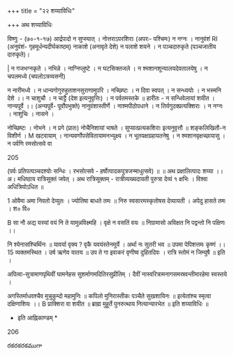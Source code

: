 +++
title = "२२ शय्याविधिः"

+++
अथ शय्याविधिः

विष्णुः - (७०-१-१७) आर्द्रपादो न सुप्स्यात् । नोत्तराऽपरशिराः (अपरः- पश्चिमः) न नग्नः । नानुवंशं RI (अनुवंशं- गृहमूर्धन्यदीर्घकाष्ठम्) नाकाशे (अनावृते देशे) न पलाशे शयने । न पञ्चदारुकृते (पञ्चजातीय दारुकृते)।

| न गजभग्नकृते । नभिन्ने । नाग्निप्लुष्टे । न घटसिक्तजले । न श्मशानशून्यालयदेवतालयेषु । न चपलमध्ये (चपलोऽत्रव्यसनी)

न नारीमध्ये । न धान्यगोगुरुहुताशनसुराणामुपरि । नच्छिष्टः । न दिवा स्वपत् । न सन्ध्ययोः । न भस्मनि देशे ।। न चाशुचौ । न चाट्टै (देश इत्यनुवृत्तिः) । न पर्वतमस्तके ॥ हारीतः - न सन्धिवेलायां शयीत । नान्यपूर्वे ।। (अन्यपूर्वे- पूर्वोपभुक्ते) नानुवंशास्तीर्णे । नाश्मपीठोपधाने । न तिर्यगुदक्प्रत्यक्शिराः । न नग्नः । नाशुचिः । नासने ।

नोच्छिष्टः । नोभने । न प्रगे (प्रातः) नोचैनिशायां भाषते । सुप्यात्प्रत्यकशिराः इत्यनुवृत्तौ ॥ शङ्कलिखितौ-न विशीर्ण । M खटवायाम् । नान्यवर्णोपसेवितायामनभ्युक्ष्य । न भूतयक्षग्रहायतनेषु । न श्मशानवृक्षच्छायासु । न पर्वणि रमसोत्सवे वा

205

(पर्वः प्रतिपत्पञ्चदश्योः सन्धिः । रभसोत्सवे - हर्षोत्पादकपुत्रजन्माधुत्सवे) ॥ ॥ अथ प्रक्षालित्पादः शय्या ।। अ। मधिष्ठाय रात्रिसूक्तं जपेत् । अथ रात्रिसूक्तम् - रात्रीव्यख्यदायती पुरुत्रा देव्यं १ क्षभिः । विश्वा अधित्रियोऽधित ॥

1 ओवैमा अमा निवतो देव्युतः । ज्योतिषा बाधते तमः ॥ निरु स्वसारमस्कृतोषस देव्यायती । अपेदु हासते तमः । श० वि०

B सा नौ अद्य यस्यां वयं नि ते यामुन्नविक्ष्महि । वृक्षे न वसतिं वयः ॥ निग्रामासो अविक्षत नि पद्वन्तो नि पक्षिणः ।।

नि श्येनासश्चिर्थिनः ॥ यावर्या वृक्य ? वृकै यवयंस्तेनमूर्ये । अर्था नः सुतरी भव ॥ उपमा पेपिशत्तमः कृष्णं ।। 15 व्यक्तमस्थित । उर्ष ऋणेव यातय ॥ उप ते गा इवाकरं वृणीष्व दुहितदिवः । रात्रि स्तोमं न जिम्युषै ॥ इति ।

अपित्वा-सुत्रामाणपृथिवीं घामनेहस सुशर्माणमदितिरसुप्रीतिम् । दैवीं नास्वरित्रामनागसमस्रवन्तीमारहेमा स्वस्तये ।

अगस्तिर्माधवश्चैव मुचुकुम्दो महामुनिः ॥ कपिलो मुनिरास्तीकः पञ्चैते सुखशायिनः ॥ इत्येतांश्च स्मृत्वा दक्षिणाशियः ।। B प्राक्शिरा वा शयीत ॥ ब्राह्म मुहूर्ते पुनरुत्थाय नित्यान्यारभेत ॥ इति शय्याविधिः ॥

* इति आह्निकाण्डम् *

206

రకరకరకముగా